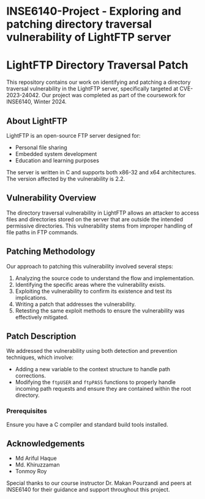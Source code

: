 # INSE6140-Project - Exploring and patching directory traversal vulnerability of LightFTP server

# LightFTP Directory Traversal Patch

This repository contains our work on identifying and patching a directory traversal vulnerability in the LightFTP server, specifically targeted at CVE-2023-24042. Our project was completed as part of the coursework for INSE6140, Winter 2024.

## About LightFTP

LightFTP is an open-source FTP server designed for:
- Personal file sharing
- Embedded system development
- Education and learning purposes

The server is written in C and supports both x86-32 and x64 architectures. The version affected by the vulnerability is 2.2.

## Vulnerability Overview

The directory traversal vulnerability in LightFTP allows an attacker to access files and directories stored on the server that are outside the intended permissive directories. This vulnerability stems from improper handling of file paths in FTP commands.

## Patching Methodology

Our approach to patching this vulnerability involved several steps:
1. Analyzing the source code to understand the flow and implementation.
2. Identifying the specific areas where the vulnerability exists.
3. Exploiting the vulnerability to confirm its existence and test its implications.
4. Writing a patch that addresses the vulnerability.
5. Retesting the same exploit methods to ensure the vulnerability was effectively mitigated.

## Patch Description

We addressed the vulnerability using both detection and prevention techniques, which involve:
- Adding a new variable to the context structure to handle path corrections.
- Modifying the `ftpUSER` and `ftpPASS` functions to properly handle incoming path requests and ensure they are contained within the root directory.



### Prerequisites

Ensure you have a C compiler and standard build tools installed.


## Acknowledgements

- Md Ariful Haque
- Md. Khiruzzaman
- Tonmoy Roy

Special thanks to our course instructor Dr. Makan Pourzandi and peers at INSE6140 for their guidance and support throughout this project.
